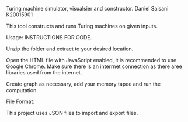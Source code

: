 Turing machine simulator, visualsier and constructor.
Daniel Saisani K20015901

This tool constructs and runs Turing machines on given inputs.





Usage:
INSTRUCTIONS FOR CODE.

Unzip the folder and extract to your desired location.

Open the HTML file with JavaScript enabled, it is recommended to use Google Chrome. Make sure there is an interrnet connection as there aree libraries used from the internet.

Create graph as necessary, add your memory tapee and run the computation.

File Format:

This project uses JSON files to import and export files.